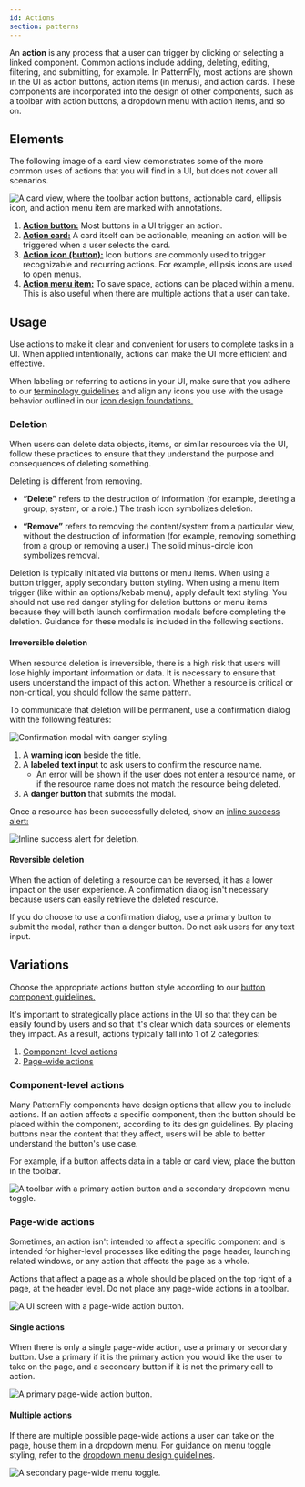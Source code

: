 ```yaml
---
id: Actions
section: patterns
---
```


An **action** is any process that a user can trigger by clicking or selecting a linked component. Common actions include adding, deleting, editing, filtering, and submitting, for example. In PatternFly, most actions are shown in the UI as action buttons, action items (in menus), and action cards. These components are incorporated into the design of other components, such as a toolbar with action buttons, a dropdown menu with action items, and so on.

## Elements 

The following image of a card view demonstrates some of the more common uses of actions that you will find in a UI, but does not cover all scenarios. 

![A card view, where the toolbar action buttons, actionable card, ellipsis icon, and action menu item are marked with annotations.](./img/actions-pattern.png)

1. [**Action button:**](/components/button) Most buttons in a UI trigger an action. 
1. [**Action card:**](/components/card#actionable) A card itself can be actionable, meaning an action will be triggered when a user selects the card.
1. [**Action icon (button):**](/components/button) Icon buttons are commonly used to trigger recognizable and recurring actions. For example, ellipsis icons are used to open menus.
1. [**Action menu item:**](/components/menus/menu/design-guidelines#action-menu) To save space, actions can be placed within a menu. This is also useful when there are multiple actions that a user can take. 

## Usage

Use actions to make it clear and convenient for users to complete tasks in a UI. When applied intentionally, actions can make the UI more efficient and effective. 

When labeling or referring to actions in your UI, make sure that you adhere to our [terminology guidelines](/ux-writing/terminology) and align any icons you use with the usage behavior outlined in our [icon design foundations.](/design-foundations/icons#all-icons) 

### Deletion 
When users can delete data objects, items, or similar resources via the UI, follow these practices to ensure that they understand the purpose and consequences of deleting something. 

Deleting is different from removing. 
- **“Delete”** refers to the destruction of information (for example, deleting a group, system, or a role.) The trash icon symbolizes deletion.

- **“Remove”** refers to removing the content/system from a particular view, without the destruction of information (for example, removing something from a group or removing a user.) The solid minus-circle icon symbolizes removal.

Deletion is typically initiated via buttons or menu items. When using a button trigger, apply secondary button styling. When using a menu item trigger (like within an options/kebab menu), apply default text styling. You should not use red danger styling for deletion buttons or menu items because they will both launch confirmation modals before completing the deletion. Guidance for these modals is included in the following sections. 
#### Irreversible deletion 

When resource deletion is irreversible, there is a high risk that users will lose highly important information or data. It is necessary to ensure that users understand the impact of this action. Whether a resource is critical or non-critical, you should follow the same pattern.

To communicate that deletion will be permanent, use a confirmation dialog with the following features:

![Confirmation modal with danger styling.](./img/critical-deletion-modal.png)

1. A **warning icon** beside the title.
1. A **labeled text input** to ask users to confirm the resource name. 
    - An error will be shown if the user does not enter a resource name, or if the resource name does not match the resource being deleted.
1. A **danger button** that submits the modal.

Once a resource has been successfully deleted, show an [inline success alert:](/components/alert#inline-alerts-variants)

![Inline success alert for deletion.](./img/critical-deletion-success.png)

#### Reversible deletion 
When the action of deleting a resource can be reversed, it has a lower impact on the user experience. A confirmation dialog isn't necessary because users can easily retrieve the deleted resource. 

If you do choose to use a confirmation dialog, use a primary button to submit the modal, rather than a danger button. Do not ask users for any text input. 

## Variations 

Choose the appropriate actions button style according to our [button component guidelines.](/components/button/design-guidelines#variations)

It's important to strategically place actions in the UI so that they can be easily found by users and so that it's clear which data sources or elements they impact. As a result, actions typically fall into 1 of 2 categories: 
1. [Component-level actions](#component-level-actions)
1. [Page-wide actions](#page-wide-actions)

### Component-level actions

Many PatternFly components have design options that allow you to include actions. If an action affects a specific component, then the button should be placed within the component, according to its design guidelines. By placing buttons near the content that they affect, users will be able to better understand the button's use case.

For example, if a button affects data in a table or card view, place the button in the toolbar. 

![A toolbar with a primary action button and a secondary dropdown menu toggle.](./img/component-actions-dropdown.png)

### Page-wide actions

Sometimes, an action isn't intended to affect a specific component and is intended for higher-level processes like editing the page header, launching related windows, or any action that affects the page as a whole. 

Actions that affect a page as a whole should be placed on the top right of a page, at the header level. Do not place any page-wide actions in a toolbar.

![A UI screen with a page-wide action button.](../../components/table/img/page-action.png)

#### Single actions 
When there is only a single page-wide action, use a primary or secondary button. Use a primary if it is the primary action you would like the user to take on the page, and a secondary button if it is not the primary call to action.

![A primary page-wide action button.](./img/page-actions-primary.png)

#### Multiple actions
If there are multiple possible page-wide actions a user can take on the page, house them in a dropdown menu. For guidance on menu toggle styling, refer to the [dropdown menu design guidelines](/components/menus/dropdown/design-guidelines).

![A secondary page-wide menu toggle.](./img/page-actions-secondary.png)